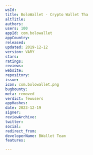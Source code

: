 ```yaml
---
wsId: 
title: BoloWallet - Crypto Wallet Tha
altTitle: 
authors: 
users: 100
appId: com.bolowallet
appCountry: 
released: 
updated: 2019-12-12
version: VARY
stars: 
ratings: 
reviews: 
website: 
repository: 
issue: 
icon: com.bolowallet.png
bugbounty: 
meta: removed
verdict: fewusers
appHashes: 
date: 2023-12-19
signer: 
reviewArchive: 
twitter: 
social: 
redirect_from: 
developerName: BWallet Team
features: 

---
```


